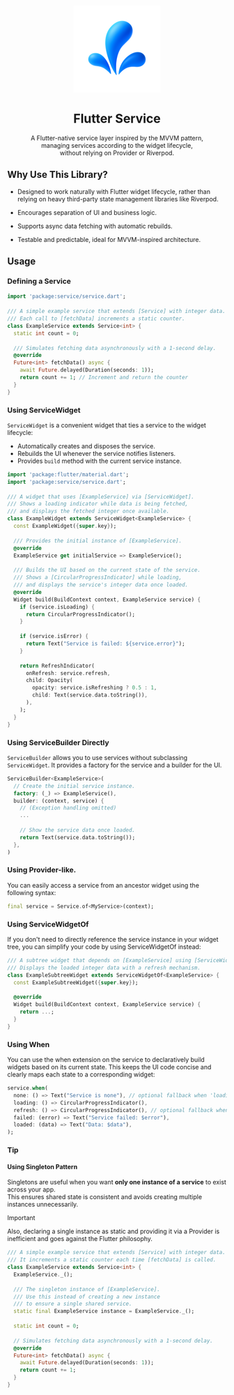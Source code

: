 <div align="center">
    <img width="200px" src="https://github.com/flutter-service/service/raw/refs/heads/main/image/logo.png">
    <h1>Flutter Service</h1>
    <p>
        A Flutter-native service layer inspired by the MVVM pattern,<br>
        managing services according to the widget lifecycle,<br>
        without relying on Provider or Riverpod.
    </p>
</div>

## Why Use This Library?
- Designed to work naturally with Flutter widget lifecycle, rather than relying on heavy third-party state management libraries like Riverpod.

- Encourages separation of UI and business logic.

- Supports async data fetching with automatic rebuilds.

- Testable and predictable, ideal for MVVM-inspired architecture.

## Usage

### Defining a Service

```dart
import 'package:service/service.dart';

/// A simple example service that extends [Service] with integer data.
/// Each call to [fetchData] increments a static counter.
class ExampleService extends Service<int> {
  static int count = 0;

  /// Simulates fetching data asynchronously with a 1-second delay.
  @override
  Future<int> fetchData() async {
    await Future.delayed(Duration(seconds: 1));
    return count += 1; // Increment and return the counter
  }
}
```

### Using ServiceWidget

`ServiceWidget` is a convenient widget that ties a service to the widget lifecycle:

* Automatically creates and disposes the service.
* Rebuilds the UI whenever the service notifies listeners.
* Provides `build` method with the current service instance.

```dart
import 'package:flutter/material.dart';
import 'package:service/service.dart';

/// A widget that uses [ExampleService] via [ServiceWidget].
/// Shows a loading indicator while data is being fetched,
/// and displays the fetched integer once available.
class ExampleWidget extends ServiceWidget<ExampleService> {
  const ExampleWidget({super.key});

  /// Provides the initial instance of [ExampleService].
  @override
  ExampleService get initialService => ExampleService();

  /// Builds the UI based on the current state of the service.
  /// Shows a [CircularProgressIndicator] while loading,
  /// and displays the service's integer data once loaded.
  @override
  Widget build(BuildContext context, ExampleService service) {
    if (service.isLoading) {
      return CircularProgressIndicator();
    }

    if (service.isError) {
      return Text("Service is failed: ${service.error}");
    }

    return RefreshIndicator(
      onRefresh: service.refresh,
      child: Opacity(
        opacity: service.isRefreshing ? 0.5 : 1,
        child: Text(service.data.toString()),
      ),
    );
  }
}
```

### Using ServiceBuilder Directly

`ServiceBuilder` allows you to use services without subclassing `ServiceWidget`.
It provides a factory for the service and a builder for the UI.

```dart
ServiceBuilder<ExampleService>(
  // Create the initial service instance.
  factory: (_) => ExampleService(),
  builder: (context, service) {
    // (Exception handling omitted)
    ...

    // Show the service data once loaded.
    return Text(service.data.toString());
  },
)
```

### Using Provider-like.
You can easily access a service from an ancestor widget using the following syntax:

```dart
final service = Service.of<MyService>(context);
```

### Using ServiceWidgetOf
If you don't need to directly reference the service instance in your widget tree,
you can simplify your code by using ServiceWidgetOf instead:

```dart
/// A subtree widget that depends on [ExampleService] using [ServiceWidgetOf].
/// Displays the loaded integer data with a refresh mechanism.
class ExampleSubtreeWidget extends ServiceWidgetOf<ExampleService> {
  const ExampleSubtreeWidget({super.key});

  @override
  Widget build(BuildContext context, ExampleService service) {
    return ...;
  }
}
```

### Using When
You can use the when extension on the service to declaratively build widgets based on its current state.
This keeps the UI code concise and clearly maps each state to a corresponding widget:

```dart
service.when(
  none: () => Text("Service is none"), // optional fallback when 'loading'
  loading: () => CircularProgressIndicator(),
  refresh: () => CircularProgressIndicator(), // optional fallback when 'loaded'
  failed: (error) => Text("Service failed: $error"),
  loaded: (data) => Text("Data: $data"),
);
```

### Tip

#### Using Singleton Pattern
Singletons are useful when you want **only one instance of a service** to exist across your app.  
This ensures shared state is consistent and avoids creating multiple instances unnecessarily.  

> [!IMPORTANT]
> Also, declaring a single instance as static and providing it via a Provider is inefficient and goes against the Flutter philosophy.

```dart
/// A simple example service that extends [Service] with integer data.
/// It increments a static counter each time [fetchData] is called.
class ExampleService extends Service<int> {
  ExampleService._();

  /// The singleton instance of [ExampleService].
  /// Use this instead of creating a new instance
  /// to ensure a single shared service.
  static final ExampleService instance = ExampleService._();

  static int count = 0;

  // Simulates fetching data asynchronously with a 1-second delay.
  @override
  Future<int> fetchData() async {
    await Future.delayed(Duration(seconds: 1));
    return count += 1;
  }
}
```
